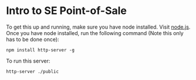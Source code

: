 # Intro to SE Point-of-Sale

To get this up and running, make sure you have node installed. Visit [node.js](https://nodejs.org/en/).
Once you have node installed, run the following command (Note this only has to be done once):
```
npm install http-server -g
```

To run this server:
```
http-server ./public
```